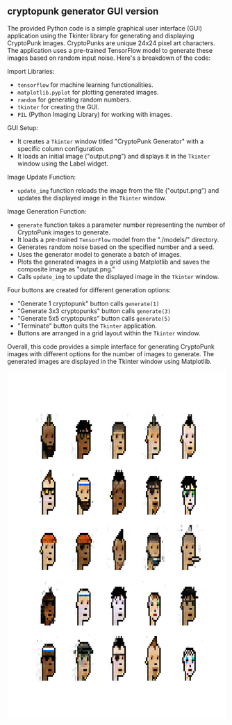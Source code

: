 ## cryptopunk generator GUI version

The provided Python code is a simple graphical user interface (GUI) application using the Tkinter library for generating and displaying CryptoPunk images. CryptoPunks are unique 24x24 pixel art characters. The application uses a pre-trained TensorFlow model to generate these images based on random input noise.
Here's a breakdown of the code:

Import Libraries:
- `tensorflow` for machine learning functionalities.
- `matplotlib.pyplot` for plotting generated images.
- `random` for generating random numbers.
- `tkinter` for creating the GUI.
- `PIL` (Python Imaging Library) for working with images.

GUI Setup:
- It creates a `Tkinter` window titled "CryptoPunk Generator" with a specific column configuration.
- It loads an initial image ("output.png") and displays it in the `Tkinter` window using the Label widget.

Image Update Function:
- `update_img` function reloads the image from the file ("output.png") and updates the displayed image in the `Tkinter` window.

Image Generation Function:
- `generate` function takes a parameter number representing the number of CryptoPunk images to generate.
- It loads a pre-trained `TensorFlow` model from the "./models/" directory.
- Generates random noise based on the specified number and a seed.
- Uses the generator model to generate a batch of images.
- Plots the generated images in a grid using Matplotlib and saves the composite image as "output.png."
- Calls `update_img` to update the displayed image in the `Tkinter` window.

Four buttons are created for different generation options:
- "Generate 1 cryptopunk" button calls `generate(1)`
- "Generate 3x3 cryptopunks" button calls `generate(3)`
- "Generate 5x5 cryptopunks" button calls `generate(5)`
- "Terminate" button quits the `Tkinter` application.
- Buttons are arranged in a grid layout within the `Tkinter` window.

Overall, this code provides a simple interface for generating CryptoPunk images with different options for the number of images to generate. The generated images are displayed in the Tkinter window using Matplotlib.

[<img src="https://raw.githubusercontent.com/calcuis/ai-picture-generator-gui/master/output.png" width="800" height="800">](https://github.com/calcuis/ai-picture-generator-gui/blob/main/output.png)
